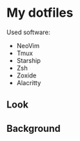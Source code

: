 # My dotfiles
Used software:
- NeoVim 
- Tmux
- Starship
- Zsh
- Zoxide
- Alacritty

## Look

## Background

